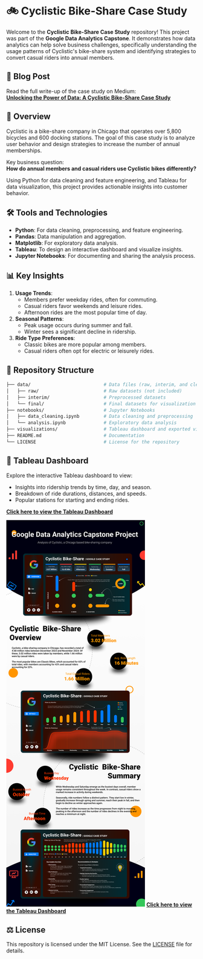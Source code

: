 # 🚲 Cyclistic Bike-Share Case Study

Welcome to the **Cyclistic Bike-Share Case Study** repository! This project was part of the **Google Data Analytics Capstone**. It demonstrates how data analytics can help solve business challenges, specifically understanding the usage patterns of Cyclistic's bike-share system and identifying strategies to convert casual riders into annual members.


## 📜 Blog Post

Read the full write-up of the case study on Medium:  
[**Unlocking the Power of Data: A Cyclistic Bike-Share Case Study**](https://medium.com/@srinivasbarla2000/unlocking-the-power-of-data-a-cyclistic-bike-share-case-study-ddb9e3b9b061)


## 🌟 Overview

Cyclistic is a bike-share company in Chicago that operates over 5,800 bicycles and 600 docking stations. The goal of this case study is to analyze user behavior and design strategies to increase the number of annual memberships.

Key business question:  
**How do annual members and casual riders use Cyclistic bikes differently?**

Using Python for data cleaning and feature engineering, and Tableau for data visualization, this project provides actionable insights into customer behavior.


## 🛠️ Tools and Technologies

- **Python**: For data cleaning, preprocessing, and feature engineering.
- **Pandas**: Data manipulation and aggregation.
- **Matplotlib**: For exploratory data analysis.
- **Tableau**: To design an interactive dashboard and visualize insights.
- **Jupyter Notebooks**: For documenting and sharing the analysis process.


## 📊 Key Insights

1. **Usage Trends**:
   - Members prefer weekday rides, often for commuting.
   - Casual riders favor weekends and leisure rides.
   - Afternoon rides are the most popular time of day.
2. **Seasonal Patterns**:
   - Peak usage occurs during summer and fall.
   - Winter sees a significant decline in ridership.
3. **Ride Type Preferences**:
   - Classic bikes are more popular among members.
   - Casual riders often opt for electric or leisurely rides.


## 📂 Repository Structure

```bash
├── data/                           # Data files (raw, interim, and cleaned)
│   ├── raw/                        # Raw datasets (not included)
│   ├── interim/                    # Preprocessed datasets
│   └── final/                      # Final datasets for visualization
├── notebooks/                      # Jupyter Notebooks
│   ├── data_cleaning.ipynb         # Data cleaning and preprocessing
│   └── analysis.ipynb              # Exploratory data analysis
├── visualizations/                 # Tableau dashboard and exported visuals
├── README.md                       # Documentation
└── LICENSE                         # License for the repository
```


## 🌟 Tableau Dashboard

Explore the interactive Tableau dashboard to view:  
- Insights into ridership trends by time, day, and season.  
- Breakdown of ride durations, distances, and speeds.  
- Popular stations for starting and ending rides.

[**Click here to view the Tableau Dashboard**](https://public.tableau.com/app/profile/srinivas.barla/viz/CYCLISTIC_17336421351400/Dashboard4)

![Cyclistic Summary](Cyclistic-Summary.png "Cyclistic Summary")
[**Click here to view the Tableau Dashboard**](https://public.tableau.com/app/profile/srinivas.barla/viz/CYCLISTIC_17336421351400/Dashboard4)


## ⚖️ License

This repository is licensed under the MIT License. See the [LICENSE](LICENSE) file for details.
